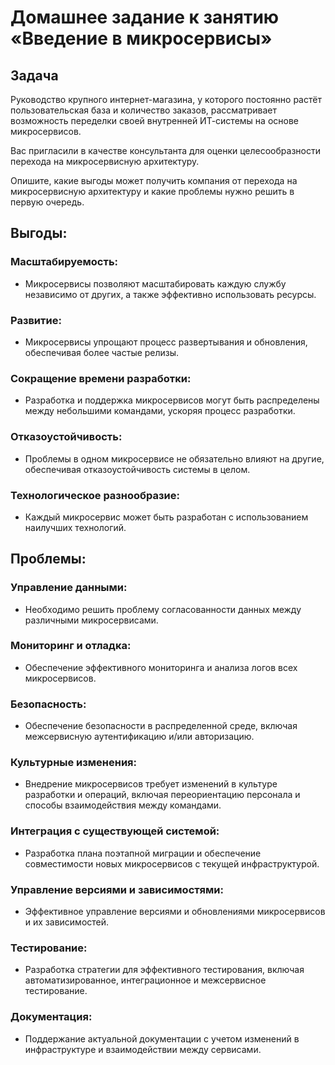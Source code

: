# Домашнее задание к занятию «Введение в микросервисы»

## Задача

Руководство крупного интернет-магазина, у которого постоянно растёт пользовательская база и количество заказов, рассматривает возможность переделки своей внутренней   ИТ-системы на основе микросервисов. 

Вас пригласили в качестве консультанта для оценки целесообразности перехода на микросервисную архитектуру. 

Опишите, какие выгоды может получить компания от перехода на микросервисную архитектуру и какие проблемы нужно решить в первую очередь.


## Выгоды:

### Масштабируемость:
- Микросервисы позволяют масштабировать каждую службу независимо от других, а также эффективно использовать ресурсы.

### Развитие:
- Микросервисы упрощают процесс развертывания и обновления, обеспечивая более частые релизы.

### Сокращение времени разработки:
- Разработка и поддержка микросервисов могут быть распределены между небольшими командами, ускоряя процесс разработки.

### Отказоустойчивость:
- Проблемы в одном микросервисе не обязательно влияют на другие, обеспечивая отказоустойчивость системы в целом.

### Технологическое разнообразие:
- Каждый микросервис может быть разработан с использованием наилучших технологий.

## Проблемы:
### Управление данными:
- Необходимо решить проблему согласованности данных между различными микросервисами.

### Мониторинг и отладка:
- Обеспечение эффективного мониторинга и анализа логов всех микросервисов.

### Безопасность:
- Обеспечение безопасности в распределенной среде, включая межсервисную аутентификацию и/или авторизацию.

### Культурные изменения:
- Внедрение микросервисов требует изменений в культуре разработки и операций, включая переориентацию персонала и способы взаимодействия между командами.

### Интеграция с существующей системой:
- Разработка плана поэтапной миграции и обеспечение совместимости новых микросервисов с текущей инфраструктурой.

### Управление версиями и зависимостями:
- Эффективное управление версиями и обновлениями микросервисов и их зависимостей.

### Тестирование:
- Разработка стратегии для эффективного тестирования, включая автоматизированное, интеграционное и межсервисное тестирование.

### Документация:
- Поддержание актуальной документации с учетом изменений в инфраструктуре и взаимодействии между сервисами.


